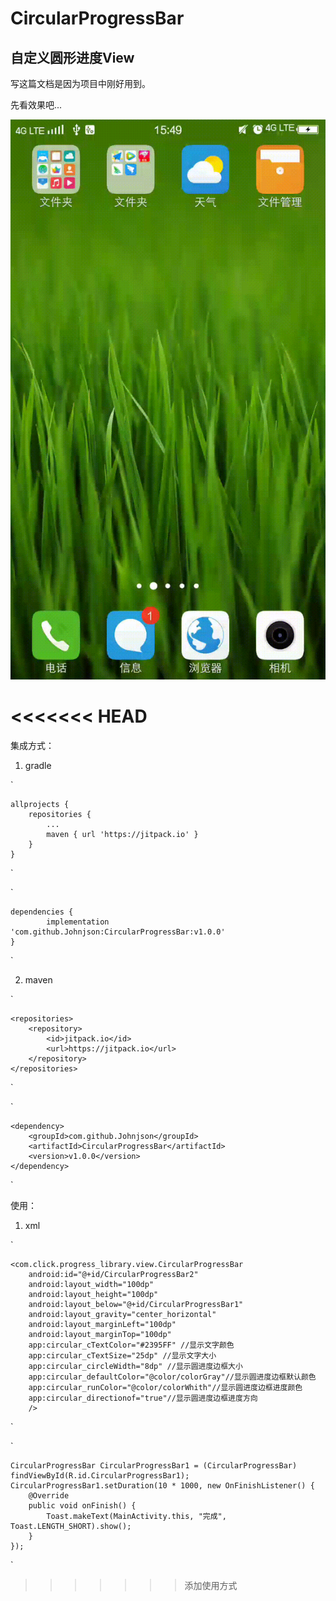 # CircularProgressBar
## 自定义圆形进度View

写这篇文档是因为项目中刚好用到。

先看效果吧...

![device-2019-12-13-154946](img/device-2019-12-13-154946.gif)

<<<<<<< HEAD
=======


集成方式：

1. gradle

  `

	allprojects {
		repositories {
			...
			maven { url 'https://jitpack.io' }
		}
	}
`

`

	dependencies {
	        implementation 'com.github.Johnjson:CircularProgressBar:v1.0.0'
	}
`

2. maven

`

	<repositories>
		<repository>
		    <id>jitpack.io</id>
		    <url>https://jitpack.io</url>
		</repository>
	</repositories>
`

`

	<dependency>
	    <groupId>com.github.Johnjson</groupId>
	    <artifactId>CircularProgressBar</artifactId>
	    <version>v1.0.0</version>
	</dependency>
`

使用：

1. xml

`

```
<com.click.progress_library.view.CircularProgressBar
    android:id="@+id/CircularProgressBar2"
    android:layout_width="100dp"
    android:layout_height="100dp"
    android:layout_below="@+id/CircularProgressBar1"
    android:layout_gravity="center_horizontal"
    android:layout_marginLeft="100dp"
    android:layout_marginTop="100dp"
    app:circular_cTextColor="#2395FF" //显示文字颜色
    app:circular_cTextSize="25dp" //显示文字大小
    app:circular_circleWidth="8dp" //显示圆进度边框大小
    app:circular_defaultColor="@color/colorGray"//显示圆进度边框默认颜色
    app:circular_runColor="@color/colorWhith"//显示圆进度边框进度颜色
    app:circular_directionof="true"//显示圆进度边框进度方向
    />
```

`

`

```
CircularProgressBar CircularProgressBar1 = (CircularProgressBar) findViewById(R.id.CircularProgressBar1);
CircularProgressBar1.setDuration(10 * 1000, new OnFinishListener() {
    @Override
    public void onFinish() {
        Toast.makeText(MainActivity.this, "完成", Toast.LENGTH_SHORT).show();
    }
});
```

`
>>>>>>> 添加使用方式
